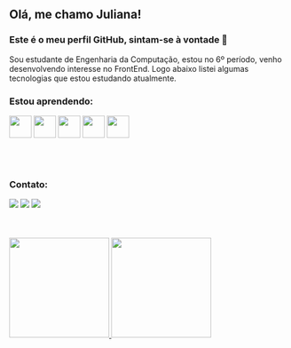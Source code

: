 ## Olá, me chamo Juliana!

### Este é o meu perfil GitHub, sintam-se à vontade 👋

Sou estudante de Engenharia da Computação, estou no 6º período, venho desenvolvendo interesse no FrontEnd. Logo abaixo listei algumas tecnologias que estou estudando atualmente.

### Estou aprendendo:

<img src="https://cdn.jsdelivr.net/gh/devicons/devicon/icons/html5/html5-original-wordmark.svg" width="40" height="40"/> <img src="https://cdn.jsdelivr.net/gh/devicons/devicon/icons/css3/css3-original-wordmark.svg" width="40" height="40"/> <img src="https://cdn.jsdelivr.net/gh/devicons/devicon/icons/javascript/javascript-original.svg" width="40" height="40"/> <img src="https://cdn.jsdelivr.net/gh/devicons/devicon/icons/bootstrap/bootstrap-original.svg" width="40" height="40"/> <img src="https://cdn.jsdelivr.net/gh/devicons/devicon/icons/angularjs/angularjs-original.svg" width="40" height="40"/>


</br>
</br>

### Contato:
<div>
<a href="https://instagram.com/jul1anaportela" target="_blank"><img src="https://img.shields.io/badge/-Instagram-%23E4405F?style=for-the-badge&logo=instagram&logoColor=white" target="_blank"></a>
<a href = "mailto:juliana.serra.portela@gmail.com"><img src="https://img.shields.io/badge/Gmail-D14836?style=for-the-badge&logo=gmail&logoColor=white" target="_blank"></a>
<a href="https://www.linkedin.com/in/juliana-portela-671a81116/" target="_blank"><img src="https://img.shields.io/badge/-LinkedIn-%230077B5?style=for-the-badge&logo=linkedin&logoColor=white" target="_blank"></a>   
</div>

</br>
</br>
</br>
<div>
<a href="https://github.com/jul1anaportela">
<img height="180em" src="https://github-readme-stats.vercel.app/api/top-langs/?username=jul1anaportela&layout=compact&langs_count=7&theme=dracula"/>
<img height="180em" src="https://github-readme-stats.vercel.app/api?username=jul1anaportela&show_icons=true&theme=dracula&include_all_commits=true&count_private=true"/>
</div>
